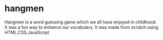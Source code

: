 # hangmen
Hangmen is a word guessing game which we all have enjoyed in childhood. It was a fun way to enhance our vocabulary. It was made from scratch using HTML,CSS,JavaScript

